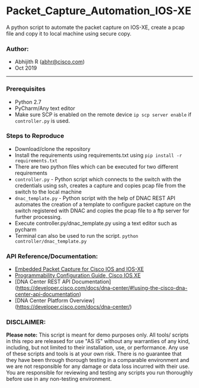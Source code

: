 # Packet_Capture_Automation_IOS-XE
A python script to automate the packet capture on IOS-XE, create a pcap file and copy it to local machine using secure copy.

### Author:

* Abhijith R (abhr@cisco.com)
*  Oct 2019
***

### Prerequisites
* Python 2.7
* PyCharm/Any text editor
* Make sure SCP is enabled on the remote device ```ip scp server enable``` if ```controller.py``` is used.

### Steps to Reproduce
* Download/clone the repository
* Install the requirements using requirements.txt using ```pip install -r requirements.txt```
* There are two python files which can be executed for two different requirements 
* ```controller.py``` - Python script which connects to the switch with the credentials using ssh, creates a capture and copies  pcap file from the switch to the local machine
* ```dnac_template.py``` - Python script with the help of DNAC REST API automates the creation of a template to configure packet capture on the switch registered with DNAC and copies the pcap file to a ftp server for further processing.
* Execute controller.py/dnac_template.py using a text editor such as pycharm
* Terminal can also be used to run the script.
      ```python controller/dnac_template.py```

### API Reference/Documentation:
* [Embedded Packet Capture for Cisco IOS and IOS-XE](https://www.cisco.com/c/en/us/support/docs/ios-nx-os-software/ios-embedded-packet-capture/116045-productconfig-epc-00.html)
* [Programmability Configuration Guide, Cisco IOS XE](https://www.cisco.com/c/en/us/td/docs/ios-xml/ios/prog/configuration/169/b_169_programmability_cg/cli_python_module.html)
* [DNA Center REST API Documentation] (https://developer.cisco.com/docs/dna-center/#!using-the-cisco-dna-center-api-documentation)
* [DNA Center Platform Overview] (https://developer.cisco.com/docs/dna-center/)

### DISCLAIMER:
<b>Please note:</b> This script is meant for demo purposes only. All tools/ scripts in this repo are released for use "AS IS" without any warranties of any kind, including, but not limited to their installation, use, or performance. Any use of these scripts and tools is at your own risk. There is no guarantee that they have been through thorough testing in a comparable environment and we are not responsible for any damage or data loss incurred with their use.
You are responsible for reviewing and testing any scripts you run thoroughly before use in any non-testing environment.
    
